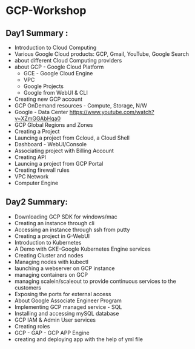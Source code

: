 # GCP-Workshop
## Day1 Summary :
- Introduction to Cloud Computing
- Various Google Cloud products: GCP, Gmail, YouTube, Google Search
- about different Cloud Computing providers
- about GCP - Google Cloud Platform
  - GCE - Google Cloud Engine
  - VPC
  - Google Projects
  - Google from WebUI & CLI
- Creating new GCP account
- GCP OnDemand resources - Compute, Storage, N/W
- Google - Data Center https://www.youtube.com/watch?v=XZmGGAbHqa0
- GCP Global Regions and Zones
- Creating a Project
- Launcing a project from Gcloud, a Cloud Shell
- Dashboard - WebUI/Console
- Associating project with Billing Account
- Creating API
- Launcing a project from GCP Portal
- Creating firewall rules
- VPC Network
- Computer Engine

## Day2 Summary:
- Downloading GCP SDK for windows/mac
- Creating an instance through cli
- Accessing an instance through ssh from putty
- Creating a project in G-WebUI
- Introduction to Kubernetes
- A Demo with GKE-Google Kubernetes Engine services
- Creating Cluster and nodes
- Managing nodes with kubectl
- launching a webserver on GCP instance
- managing containers on GCP
- managing scalein/scaleout to provide continuous services to the customers
- Exposing the ports for external access
- About Google Associate Engineer Program
- Implementing GCP managed service - SQL
- Installing and accessing mySQL database
- GCP IAM & Admin User services
- Creating roles
- GCP - GAP - GCP APP Engine
- creating and deploying app with the help of yml file
